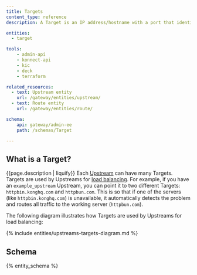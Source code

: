 ```yaml
---
title: Targets
content_type: reference
description: A Target is an IP address/hostname with a port that identifies an instance of a backend service.

entities:
  - target

tools:
    - admin-api
    - konnect-api
    - kic
    - deck
    - terraform

related_resources:
  - text: Upstream entity
    url: /gateway/entities/upstream/
  - text: Route entity
    url: /gateway/entities/route/

schema:
    api: gateway/admin-ee
    path: /schemas/Target

---
```


## What is a Target?

{{page.description | liquify}} Each [Upstream](/gateway/entities/upstream/) can have many Targets. Targets are used by Upstreams for [load balancing](https://docs.konghq.com/gateway/latest/how-kong-works/load-balancing/). For example, if you have an `example_upstream` Upstream, you can point it to two different Targets: `httpbin.konghq.com` and `httpbun.com`. This is so that if one of the servers (like `httpbin.konghq.com`) is unavailable, it automatically detects the problem and routes all traffic to the working server (`httpbun.com`).

The following diagram illustrates how Targets are used by Upstreams for load balancing:

{% include entities/upstreams-targets-diagram.md %}

## Schema

{% entity_schema %}
